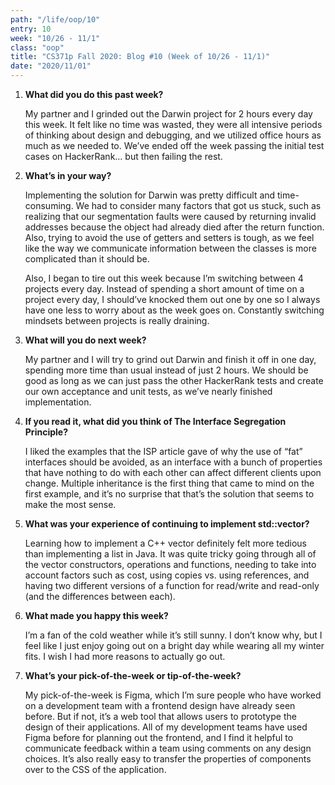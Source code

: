 ```yaml
---
path: "/life/oop/10"
entry: 10
week: "10/26 - 11/1"
class: "oop"
title: "CS371p Fall 2020: Blog #10 (Week of 10/26 - 11/1)"
date: "2020/11/01"
---
```


1. **What did you do this past week?**

   My partner and I grinded out the Darwin project for 2 hours every day this week. It felt like no time was wasted, they were all intensive periods of thinking about design and debugging, and we utilized office hours as much as we needed to. We’ve ended off the week passing the initial test cases on HackerRank… but then failing the rest.

1. **What’s in your way?**

   Implementing the solution for Darwin was pretty difficult and time-consuming. We had to consider many factors that got us stuck, such as realizing that our segmentation faults were caused by returning invalid addresses because the object had already died after the return function. Also, trying to avoid the use of getters and setters is tough, as we feel like the way we communicate information between the classes is more complicated than it should be.

   Also, I began to tire out this week because I’m switching between 4 projects every day. Instead of spending a short amount of time on a project every day, I should’ve knocked them out one by one so I always have one less to worry about as the week goes on. Constantly switching mindsets between projects is really draining.

1. **What will you do next week?**

   My partner and I will try to grind out Darwin and finish it off in one day, spending more time than usual instead of just 2 hours. We should be good as long as we can just pass the other HackerRank tests and create our own acceptance and unit tests, as we’ve nearly finished implementation.

1. **If you read it, what did you think of The Interface Segregation Principle?**

   I liked the examples that the ISP article gave of why the use of “fat” interfaces should be avoided, as an interface with a bunch of properties that have nothing to do with each other can affect different clients upon change. Multiple inheritance is the first thing that came to mind on the first example, and it’s no surprise that that’s the solution that seems to make the most sense.

1. **What was your experience of continuing to implement std::vector?**

   Learning how to implement a C++ vector definitely felt more tedious than implementing a list in Java. It was quite tricky going through all of the vector constructors, operations and functions, needing to take into account factors such as cost, using copies vs. using references, and having two different versions of a function for read/write and read-only (and the differences between each).

1. **What made you happy this week?**

   I’m a fan of the cold weather while it’s still sunny. I don’t know why, but I feel like I just enjoy going out on a bright day while wearing all my winter fits. I wish I had more reasons to actually go out.

1. **What’s your pick-of-the-week or tip-of-the-week?**

   My pick-of-the-week is Figma, which I’m sure people who have worked on a development team with a frontend design have already seen before. But if not, it’s a web tool that allows users to prototype the design of their applications. All of my development teams have used Figma before for planning out the frontend, and I find it helpful to communicate feedback within a team using comments on any design choices. It’s also really easy to transfer the properties of components over to the CSS of the application.
